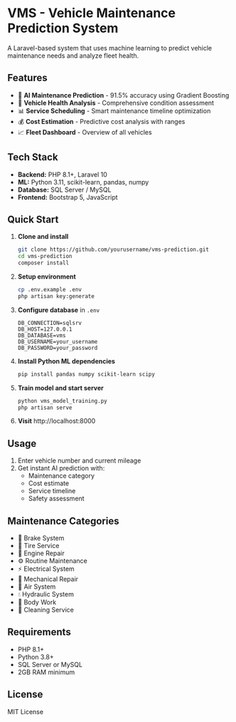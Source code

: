 # VMS - Vehicle Maintenance Prediction System

A Laravel-based system that uses machine learning to predict vehicle maintenance needs and analyze fleet health.

## Features

- 🤖 **AI Maintenance Prediction** - 91.5% accuracy using Gradient Boosting
- 🚗 **Vehicle Health Analysis** - Comprehensive condition assessment
- 📊 **Service Scheduling** - Smart maintenance timeline optimization
- 💰 **Cost Estimation** - Predictive cost analysis with ranges
- 📈 **Fleet Dashboard** - Overview of all vehicles

## Tech Stack

- **Backend:** PHP 8.1+, Laravel 10
- **ML:** Python 3.11, scikit-learn, pandas, numpy
- **Database:** SQL Server / MySQL
- **Frontend:** Bootstrap 5, JavaScript

## Quick Start

1. **Clone and install**
   ```bash
   git clone https://github.com/yourusername/vms-prediction.git
   cd vms-prediction
   composer install
   ```

2. **Setup environment**
   ```bash
   cp .env.example .env
   php artisan key:generate
   ```

3. **Configure database** in `.env`
   ```env
   DB_CONNECTION=sqlsrv
   DB_HOST=127.0.0.1
   DB_DATABASE=vms
   DB_USERNAME=your_username
   DB_PASSWORD=your_password
   ```

4. **Install Python ML dependencies**
   ```bash
   pip install pandas numpy scikit-learn scipy
   ```

5. **Train model and start server**
   ```bash
   python vms_model_training.py
   php artisan serve
   ```

6. **Visit** http://localhost:8000

## Usage

1. Enter vehicle number and current mileage
2. Get instant AI prediction with:
   - Maintenance category
   - Cost estimate
   - Service timeline
   - Safety assessment

## Maintenance Categories

- 🛑 Brake System
- 🛞 Tire Service  
- 🚗 Engine Repair
- ⚙️ Routine Maintenance
- ⚡ Electrical System
- 🔧 Mechanical Repair
- 💨 Air System
- 💧 Hydraulic System
- 🚛 Body Work
- 🧽 Cleaning Service

## Requirements

- PHP 8.1+
- Python 3.8+
- SQL Server or MySQL
- 2GB RAM minimum

## License

MIT License